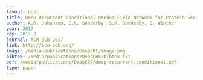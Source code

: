 ```yaml
--- 
layout: post
title: Deep Recurrent Conditional Random Field Network for Protein Secondary Prediction
author: A.R. Johansen, C.K. Sønderby, S.K. Sønderby, O. Winther
year: 2017
key: 2017.2
journal: ACM-BCB 2017
link: http://acm-bcb.org/
image: /media/publications/DeepCRF/image.png
bibtex: /media/publications/DeepCRF/bibtex.txt
pdf: /media/publications/DeepCRF/deep-recurrent-conditional.pdf
type: paper
---
```

